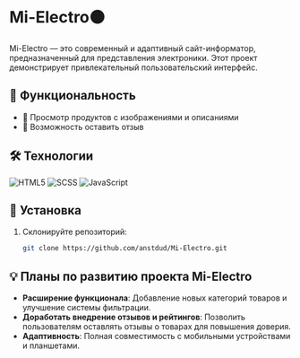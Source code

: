 # Mi-Electro🟠

Mi-Electro — это современный и адаптивный сайт-информатор, предназначенный для представления электроники. Этот проект демонстрирует привлекательный пользовательский интерфейс.

## 🌟 Функциональность

- 📱 Просмотр продуктов с изображениями и описаниями
- 📝 Возможность оставить отзыв

## 🛠 Технологии

![HTML5](https://img.shields.io/badge/HTML5-E34F26?style=flat&logo=html5&logoColor=white)
![SCSS](https://img.shields.io/badge/SCSS-CC6699?style=flat&logo=sass&logoColor=white)
![JavaScript](https://img.shields.io/badge/JavaScript-F7DF1E?style=flat&logo=javascript&logoColor=black)

## 🚀 Установка

1. Склонируйте репозиторий:
   ```bash
   git clone https://github.com/anstdud/Mi-Electro.git

## 💡 Планы по развитию проекта Mi-Electro

- **Расширение функционала**: Добавление новых категорий товаров и улучшение системы фильтрации.
- **Доработать внедрение отзывов и рейтингов**: Позволить пользователям оставлять отзывы о товарах для повышения доверия.
- **Адаптивность**: Полная совместимость с мобильными устройствами и планшетами.
